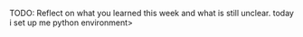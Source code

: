 TODO: Reflect on what you learned this week and what is still unclear.
today i set up me python environment>